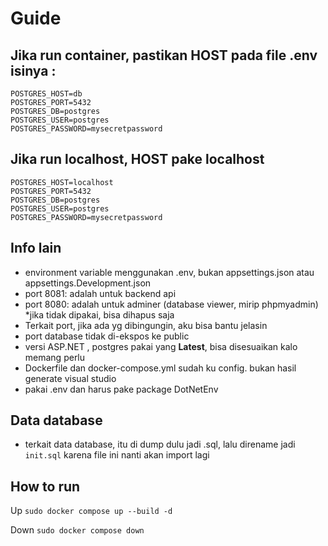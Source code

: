 # Guide

## Jika run container, pastikan HOST pada file .env isinya :
```
POSTGRES_HOST=db
POSTGRES_PORT=5432
POSTGRES_DB=postgres
POSTGRES_USER=postgres
POSTGRES_PASSWORD=mysecretpassword
```

## Jika run localhost, HOST pake localhost
```
POSTGRES_HOST=localhost
POSTGRES_PORT=5432
POSTGRES_DB=postgres
POSTGRES_USER=postgres
POSTGRES_PASSWORD=mysecretpassword
```

## Info lain
- environment variable menggunakan .env, bukan appsettings.json atau appsettings.Development.json
- port 8081: adalah untuk backend api
- port 8080: adalah untuk adminer (database viewer, mirip phpmyadmin) *jika tidak dipakai, bisa dihapus saja
- Terkait port, jika ada yg dibingungin, aku bisa bantu jelasin
- port database tidak di-ekspos ke public
- versi ASP.NET , postgres pakai yang **Latest**, bisa disesuaikan kalo memang perlu
- Dockerfile dan docker-compose.yml sudah ku config. bukan hasil generate visual studio
- pakai .env dan harus pake package DotNetEnv

## Data database
- terkait data database, itu di dump dulu jadi .sql, lalu direname jadi `init.sql` karena file ini nanti akan import lagi

## How to run
Up
`sudo docker compose up --build -d`

Down
`sudo docker compose down`
